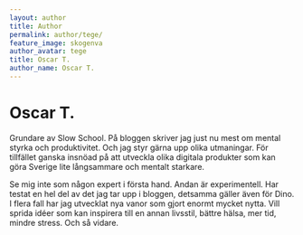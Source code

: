 ```yaml
---
layout: author
title: Author
permalink: author/tege/
feature_image: skogenva
author_avatar: tege
title: Oscar T.
author_name: Oscar T.
---
```


# Oscar T.

Grundare av Slow School. På bloggen skriver jag just nu mest om mental styrka och produktivitet. Och jag styr gärna upp olika utmaningar. 
För tillfället ganska insnöad på att utveckla olika digitala produkter som kan göra Sverige lite långsammare och mentalt starkare. 

Se mig inte som någon expert i första hand. Andan är experimentell. Har testat en hel del av det jag tar upp i bloggen, detsamma gäller även för Dino. I flera fall har jag utvecklat nya vanor som gjort enormt mycket nytta. Vill sprida idéer som kan inspirera till en annan livsstil, bättre hälsa, mer tid, mindre stress. Och så vidare. 

